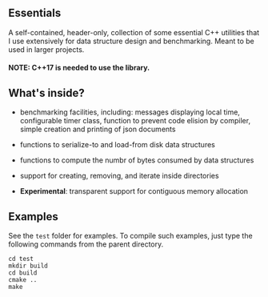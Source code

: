 Essentials
----------

A self-contained, header-only, collection of some essential C++ utilities that I use extensively for data structure design and benchmarking.
Meant to be used in larger projects.

#### NOTE: C++17 is needed to use the library.

What's inside?
--------------

* benchmarking facilities, including: messages displaying local time,
configurable timer class, function to prevent code elision by compiler,
simple creation and printing of json documents
* functions to serialize-to and load-from disk data structures
* functions to compute the numbr of bytes consumed by data structures
* support for creating, removing, and iterate inside directories

* **Experimental**: transparent support for contiguous memory allocation


Examples
--------

See the `test` folder for examples.
To compile such examples, just type the following commands from the parent directory.

    cd test
    mkdir build
    cd build
	cmake ..
	make